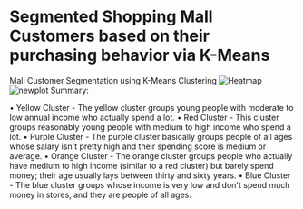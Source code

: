 # Segmented Shopping Mall Customers based on their purchasing behavior via K-Means
Mall Customer Segmentation using K-Means Clustering
![Heatmap](https://user-images.githubusercontent.com/4210955/110245164-13117100-7f30-11eb-8a64-05202c254575.png)
![newplot](https://user-images.githubusercontent.com/4210955/110245508-6c2dd480-7f31-11eb-905b-71e166ea6038.png)
Summary:

•	Yellow Cluster - The yellow cluster groups young people with moderate to low annual income who actually spend a lot.
•	Red Cluster - This cluster groups reasonably young people with medium to high income who spend a lot.
•	Purple Cluster - The purple cluster basically groups people of all ages whose salary isn't pretty high and their spending score is medium or average.
•	Orange Cluster - The orange cluster groups people who actually have medium to high income (similar to a red cluster) but barely spend money; their age usually lays between   thirty and sixty years.
•	Blue Cluster - The blue cluster groups whose income is very low and don't spend much money in stores, and they are people of all ages.

